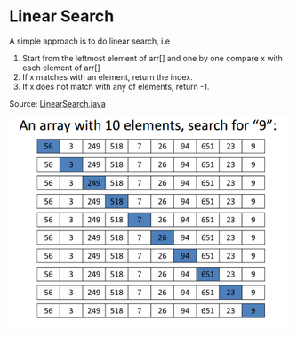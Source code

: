 # Linear Search
A simple approach is to do linear search, i.e

1) Start from the leftmost element of arr[] and one by one compare x with each element of arr[]
1) If x matches with an element, return the index.
1) If x does not match with any of elements, return -1.

Source:
[LinearSearch.java](./LinearSearch.java)

![alt text](material/1.png)

